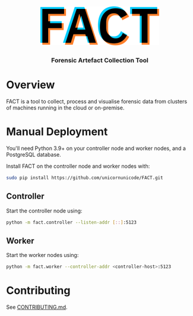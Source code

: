 
<div align="center">
  <h1><img src=".github/logo.svg" alt="FACT" width="320" /></h1>
  <h3>Forensic Artefact Collection Tool</h3>
</div>

# Overview

FACT is a tool to collect, process and visualise forensic data from clusters of
machines running in the cloud or on-premise.

# Manual Deployment

You'll need Python 3.9+ on your controller node and worker nodes, and a 
PostgreSQL database.

Install FACT on the controller node and worker nodes with:
```sh
sudo pip install https://github.com/unicornunicode/FACT.git
```

## Controller

Start the controller node using:
```sh
python -m fact.controller --listen-addr [::]:5123
```

## Worker

Start the worker nodes using:
```sh
python -m fact.worker --controller-addr <controller-host>:5123
```

# Contributing

See [CONTRIBUTING.md](CONTRIBUTING.md).


<!-- vim: set conceallevel=2 et ts=2 sw=2: -->
